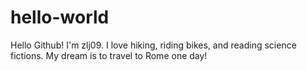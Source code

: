 # hello-world

Hello Github! I'm zlj09. I love hiking, riding bikes, and reading science fictions. My dream is to travel to Rome one day!
